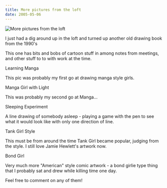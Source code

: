 ```yaml
---
title: More pictures from the loft
date: 2005-05-06
---
```


![More pictures from the loft](https://source.unsplash.com/cckf4TsHAuw/1600x900)

I just had a dig around up in the loft and turned up another old drawing book from the 1990's

This one has bits and bobs of cartoon stuff in among notes from meetings, and other stuff to to with work at the time.

Learning Manga

This pic was probably my first go at drawing manga style girls.

Manga Girl with Light

This was probably my second go at Manga...

Sleeping Experiment

A line drawing of somebody asleep - playing a game with the pen to see what it would look like with only one direction of line.

Tank Girl Style

This must be from around the time Tank Girl became popular, judging from the style. I still love Jamie Hewlett's artwork now.

Bond Girl

Very much more "American" style comic artwork - a bond girlie type thing that I probably sat and drew while killing time one day.

Feel free to comment on any of them!